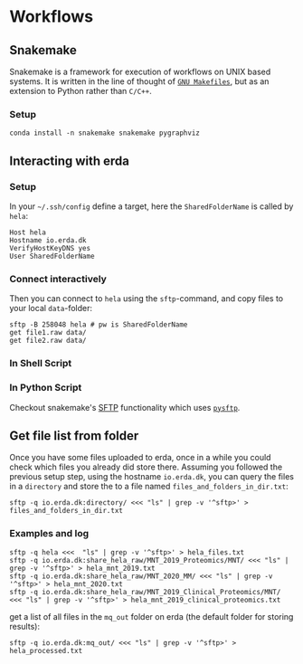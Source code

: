 # Workflows

## Snakemake
Snakemake is a framework for execution of workflows on UNIX based systems.
It is written in the line of thought of
[`GNU Makefiles`](https://www.opensourceforu.com/2012/06/gnu-make-in-detail-for-beginners/),
but as an extension to Python rather than `C/C++`.

### Setup
```
conda install -n snakemake snakemake pygraphviz
```

## Interacting with erda

### Setup
In your `~/.ssh/config` define a target, here the `SharedFolderName` is called by `hela`:

```
Host hela
Hostname io.erda.dk
VerifyHostKeyDNS yes
User SharedFolderName
```

### Connect interactively

Then you can connect to `hela` using the `sftp`-command, and copy files to your
local `data`-folder:

```
sftp -B 258048 hela # pw is SharedFolderName
get file1.raw data/
get file2.raw data/
```

### In Shell Script

### In Python Script
Checkout snakemake's [SFTP](https://snakemake.readthedocs.io/en/stable/snakefiles/remote_files.html#file-transfer-over-ssh-sftp)
functionality which uses [`pysftp`](https://pysftp.readthedocs.io/en/release_0.2.8/pysftp.html#pysftp.Connection).


## Get file list from folder

Once you have some files uploaded to erda, once in a while you could check which files
you already did store there. Assuming you followed the previous setup step, using the
hostname `io.erda.dk`, you can query the files in a `directory` and store the to a file
named `files_and_folders_in_dir.txt`:

`sftp -q io.erda.dk:directory/ <<< "ls" | grep -v '^sftp>' > files_and_folders_in_dir.txt`

### Examples and log

```
sftp -q hela <<<  "ls" | grep -v '^sftp>' > hela_files.txt
sftp -q io.erda.dk:share_hela_raw/MNT_2019_Proteomics/MNT/ <<< "ls" | grep -v '^sftp>' > hela_mnt_2019.txt
sftp -q io.erda.dk:share_hela_raw/MNT_2020_MM/ <<< "ls" | grep -v '^sftp>' > hela_mnt_2020.txt
sftp -q io.erda.dk:share_hela_raw/MNT_2019_Clinical_Proteomics/MNT/ <<< "ls" | grep -v '^sftp>' > hela_mnt_2019_clinical_proteomics.txt
```

get a list of all files in the `mq_out` folder on erda (the default folder for storing results):

```
sftp -q io.erda.dk:mq_out/ <<< "ls" | grep -v '^sftp>' > hela_processed.txt
```